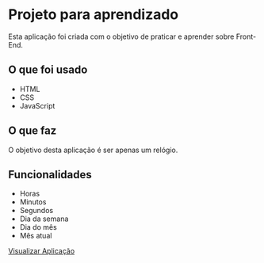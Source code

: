 <h1>Projeto para aprendizado</h1>

<p>Esta aplicação foi criada com o objetivo de praticar e aprender sobre Front-End.</p>

<h2>O que foi usado</h2>

<ul>
  <li>HTML
  <li>CSS
  <li>JavaScript
</ul>

<h2>O que faz</h2>

<p>O objetivo desta aplicação é ser apenas um relógio.</p>

<h2>Funcionalidades</h2>

<ul>
  <li>Horas
  <li>Minutos
  <li>Segundos
  <li>Dia da semana
  <li>Dia do mês
  <li>Mês atual
</ul>

<a href="https://niellcast.github.io/relogio/">Visualizar Aplicação</a>

